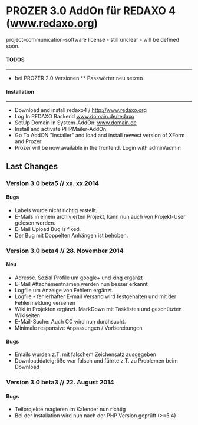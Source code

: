 PROZER 3.0 AddOn für REDAXO 4 (www.redaxo.org)
=============

project-communication-software
license - still unclear - will be defined soon.


#### TODOS
-------
* bei PROZER 2.0 Versionen
** Passwörter neu setzen


#### Installation
-------
* Download and install redaxo4 / http://www.redaxo.org
* Log In REDAXO Backend www.domain.de/redaxo
* SetUp Domain in System-AddOn: www.domain.de
* Install and activate PHPMailer-AddOn
* Go To AddON "Installer" and load and install newest version of XForm and Prozer
* Prozer will be now available in the frontend. Login with admin/admin


Last Changes
-------

### Version 3.0 beta5 // xx. xx 2014


#### Bugs

* Labels wurde nicht richtig erstellt.
* E-Mails in einem archivierten Projekt, kann nun auch von Projekt-User gelesen werden.
* E-Mail Upload Bug is fixed.
* Der Bug mit Doppelten Anhängen ist behoben.


### Version 3.0 beta4 // 28. November 2014

#### Neu

* Adresse. Sozial Profile um google+ und xing ergänzt
* E-Mail Attachementnamen werden nun besser erkannt
* Logfile um Anzeige von Fehlern ergänzt. 
* Logfile - fehlerhafter E-mail Versand wird festgehalten und mit der Fehlermeldung versehen
* Wiki in Projekten ergänzt. MarkDown mit Tasklisten und geschützten Wikiseiten
* E-Mail-Suche: Auch CC wird nun durchsucht.
* Minimale responsive Anpassungen / Vorbereitungen

#### Bugs

* Emails wurden z.T. mit falschem Zeichensatz ausgegeben
* Downloaddateigröße war falsch und führte z.T. zu Problemen beim Download


### Version 3.0 beta3 // 22. August 2014

#### Bugs

* Teilprojekte reagieren im Kalender nun richtig
* Bei der Installation wird nun nach der PHP Version geprüft (>=5.4)


